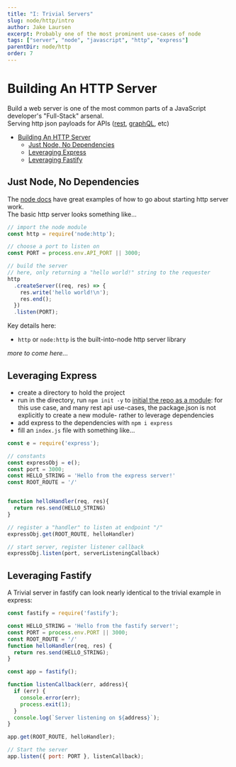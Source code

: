 ```yaml
---
title: "I: Trivial Servers"
slug: node/http/intro
author: Jake Laursen
excerpt: Probably one of the most prominent use-cases of node
tags: ["server", "node", "javascript", "http", "express"]
parentDir: node/http
order: 7
---
```


# Building An HTTP Server
Build a web server is one of the most common parts of a JavaScript developer's "Full-Stack" arsenal.  
Serving http json payloads for APIs ([rest](https://restfulapi.net/), [graphQL](https://graphql.org/), etc)

- [Building An HTTP Server](#building-an-http-server)
  - [Just Node, No Dependencies](#just-node-no-dependencies)
  - [Leveraging Express](#leveraging-express)
  - [Leveraging Fastify](#leveraging-fastify)

## Just Node, No Dependencies
The [node docs](https://nodejs.org/dist/latest-v18.x/docs/api/http.html) have great examples of how to go about starting http server work.  
The basic http server looks something like...
```js
// import the node module
const http = require('node:http');

// choose a port to listen on
const PORT = process.env.API_PORT || 3000;

// build the server
// here, only returning a "hello world!" string to the requester
http
  .createServer((req, res) => {
    res.write('hello world!\n');
    res.end();
  })
  .listen(PORT);
```
Key details here:
- `http` or `node:http` is the built-into-node http server library

_more to come here..._


## Leveraging Express
- create a directory to hold the project
- run in the directory, run `npm init -y` to [initial the repo as a module](https://docs.npmjs.com/cli/v8/commands/npm-init): for this use case, and many rest api use-cases, the package.json is not explicitly to create a new module- rather to leverage dependencies
- add express to the dependencies with `npm i express`
- fill an `index.js` file with something like...

```js
const e = require('express');

// constants
const expressObj = e();
const port = 3000;
const HELLO_STRING = 'Hello from the express server!'
const ROOT_ROUTE = '/'


function helloHandler(req, res){
  return res.send(HELLO_STRING)
}

// register a "handler" to listen at endpoint "/"
expressObj.get(ROOT_ROUTE, helloHandler)

// start server, register listener callback
expressObj.listen(port, serverListeningCallback)
```


## Leveraging Fastify
A Trivial server in fastify can look nearly identical to the trivial example in express:
```js
const fastify = require('fastify');

const HELLO_STRING = 'Hello from the fastify server!';
const PORT = process.env.PORT || 3000;
const ROOT_ROUTE = '/'
function helloHandler(req, res) {
  return res.send(HELLO_STRING);
}

const app = fastify();

function listenCallback(err, address){
  if (err) {
    console.error(err);
    process.exit(1);
  }
  console.log(`Server listening on ${address}`);
}

app.get(ROOT_ROUTE, helloHandler);

// Start the server
app.listen({ port: PORT }, listenCallback);

```